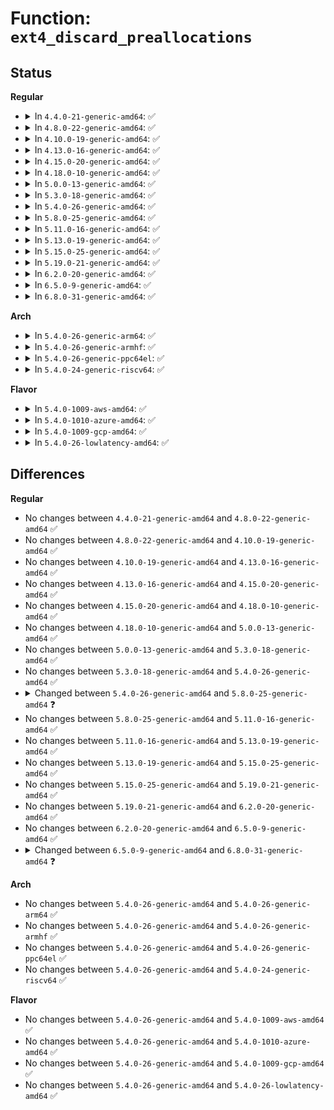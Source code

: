 # Function: <code>ext4_discard_preallocations</code>

## Status
<b>Regular</b>
<ul>
<li>
<details>
<summary>In <code>4.4.0-21-generic-amd64</code>: ✅</summary>

```c
void ext4_discard_preallocations(struct inode * inode)
```

```json
{
  "name": "ext4_discard_preallocations",
  "collision_type": "Unique Global",
  "inline_type": "No",
  "funcs": [
    {
      "addr": 18446744071581809680,
      "name": "ext4_discard_preallocations",
      "external": true,
      "loc": "fs/ext4/mballoc.c:3940",
      "file": "fs/ext4/mballoc.c",
      "inline": "seen, unknown",
      "caller_inline": [],
      "caller_func": [
        "fs/ext4/file.c:ext4_release_file",
        "fs/ext4/inode.c:ext4_truncate_restart_trans",
        "fs/ext4/inode.c:ext4_da_update_reserve_space",
        "fs/ext4/inode.c:ext4_punch_hole",
        "fs/ext4/inode.c:ext4_truncate",
        "fs/ext4/ioctl.c:ext4_ioctl",
        "fs/ext4/super.c:ext4_clear_inode",
        "fs/ext4/extents.c:ext4_ext_map_blocks",
        "fs/ext4/extents.c:ext4_collapse_range",
        "fs/ext4/extents.c:ext4_collapse_range",
        "fs/ext4/extents.c:ext4_insert_range",
        "fs/ext4/move_extent.c:ext4_move_extents",
        "fs/ext4/move_extent.c:ext4_move_extents"
      ]
    }
  ],
  "symbols": [
    {
      "addr": 18446744071581809680,
      "name": "ext4_discard_preallocations",
      "section": ".text",
      "bind": "STB_GLOBAL",
      "size": 1145
    }
  ]
}
```
</details>
</li>
<li>
<details>
<summary>In <code>4.8.0-22-generic-amd64</code>: ✅</summary>

```c
void ext4_discard_preallocations(struct inode * inode)
```

```json
{
  "name": "ext4_discard_preallocations",
  "collision_type": "Unique Global",
  "inline_type": "No",
  "funcs": [
    {
      "addr": 18446744071582004064,
      "name": "ext4_discard_preallocations",
      "external": true,
      "loc": "fs/ext4/mballoc.c:3954",
      "file": "fs/ext4/mballoc.c",
      "inline": "seen, unknown",
      "caller_inline": [],
      "caller_func": [
        "fs/ext4/file.c:ext4_release_file",
        "fs/ext4/inode.c:ext4_truncate",
        "fs/ext4/inode.c:ext4_punch_hole",
        "fs/ext4/inode.c:ext4_da_update_reserve_space",
        "fs/ext4/inode.c:ext4_truncate_restart_trans",
        "fs/ext4/ioctl.c:ext4_ioctl",
        "fs/ext4/super.c:ext4_clear_inode",
        "fs/ext4/extents.c:ext4_insert_range",
        "fs/ext4/extents.c:ext4_collapse_range",
        "fs/ext4/extents.c:ext4_collapse_range",
        "fs/ext4/extents.c:ext4_ext_map_blocks",
        "fs/ext4/move_extent.c:ext4_move_extents",
        "fs/ext4/move_extent.c:ext4_move_extents"
      ]
    }
  ],
  "symbols": [
    {
      "addr": 18446744071582004064,
      "name": "ext4_discard_preallocations",
      "section": ".text",
      "bind": "STB_GLOBAL",
      "size": 1151
    }
  ]
}
```
</details>
</li>
<li>
<details>
<summary>In <code>4.10.0-19-generic-amd64</code>: ✅</summary>

```c
void ext4_discard_preallocations(struct inode * inode)
```

```json
{
  "name": "ext4_discard_preallocations",
  "collision_type": "Unique Global",
  "inline_type": "No",
  "funcs": [
    {
      "addr": 18446744071582094112,
      "name": "ext4_discard_preallocations",
      "external": true,
      "loc": "fs/ext4/mballoc.c:3961",
      "file": "fs/ext4/mballoc.c",
      "inline": "seen, unknown",
      "caller_inline": [],
      "caller_func": [
        "fs/ext4/file.c:ext4_release_file",
        "fs/ext4/inode.c:ext4_truncate",
        "fs/ext4/inode.c:ext4_punch_hole",
        "fs/ext4/inode.c:ext4_da_update_reserve_space",
        "fs/ext4/inode.c:ext4_truncate_restart_trans",
        "fs/ext4/ioctl.c:ext4_ioctl",
        "fs/ext4/super.c:ext4_clear_inode",
        "fs/ext4/extents.c:ext4_insert_range",
        "fs/ext4/extents.c:ext4_collapse_range",
        "fs/ext4/extents.c:ext4_collapse_range",
        "fs/ext4/extents.c:ext4_ext_map_blocks",
        "fs/ext4/move_extent.c:ext4_move_extents",
        "fs/ext4/move_extent.c:ext4_move_extents"
      ]
    }
  ],
  "symbols": [
    {
      "addr": 18446744071582094112,
      "name": "ext4_discard_preallocations",
      "section": ".text",
      "bind": "STB_GLOBAL",
      "size": 1151
    }
  ]
}
```
</details>
</li>
<li>
<details>
<summary>In <code>4.13.0-16-generic-amd64</code>: ✅</summary>

```c
void ext4_discard_preallocations(struct inode * inode)
```

```json
{
  "name": "ext4_discard_preallocations",
  "collision_type": "Unique Global",
  "inline_type": "No",
  "funcs": [
    {
      "addr": 18446744071582058176,
      "name": "ext4_discard_preallocations",
      "external": true,
      "loc": "fs/ext4/mballoc.c:4018",
      "file": "fs/ext4/mballoc.c",
      "inline": "seen, unknown",
      "caller_inline": [],
      "caller_func": [
        "fs/ext4/extents.c:ext4_insert_range",
        "fs/ext4/extents.c:ext4_collapse_range",
        "fs/ext4/extents.c:ext4_collapse_range",
        "fs/ext4/extents.c:ext4_ext_map_blocks",
        "fs/ext4/file.c:ext4_release_file",
        "fs/ext4/inode.c:ext4_truncate",
        "fs/ext4/inode.c:ext4_punch_hole",
        "fs/ext4/inode.c:ext4_da_update_reserve_space",
        "fs/ext4/inode.c:ext4_truncate_restart_trans",
        "fs/ext4/ioctl.c:ext4_ioctl",
        "fs/ext4/move_extent.c:ext4_move_extents",
        "fs/ext4/move_extent.c:ext4_move_extents",
        "fs/ext4/super.c:ext4_clear_inode"
      ]
    }
  ],
  "symbols": [
    {
      "addr": 18446744071582058176,
      "name": "ext4_discard_preallocations",
      "section": ".text",
      "bind": "STB_GLOBAL",
      "size": 1078
    }
  ]
}
```
</details>
</li>
<li>
<details>
<summary>In <code>4.15.0-20-generic-amd64</code>: ✅</summary>

```c
void ext4_discard_preallocations(struct inode * inode)
```

```json
{
  "name": "ext4_discard_preallocations",
  "collision_type": "Unique Global",
  "inline_type": "No",
  "funcs": [
    {
      "addr": 18446744071582209520,
      "name": "ext4_discard_preallocations",
      "external": true,
      "loc": "fs/ext4/mballoc.c:4018",
      "file": "fs/ext4/mballoc.c",
      "inline": "seen, unknown",
      "caller_inline": [],
      "caller_func": [
        "fs/ext4/extents.c:ext4_insert_range",
        "fs/ext4/extents.c:ext4_collapse_range",
        "fs/ext4/extents.c:ext4_collapse_range",
        "fs/ext4/extents.c:ext4_ext_map_blocks",
        "fs/ext4/file.c:ext4_release_file",
        "fs/ext4/inode.c:ext4_truncate",
        "fs/ext4/inode.c:ext4_punch_hole",
        "fs/ext4/inode.c:ext4_da_update_reserve_space",
        "fs/ext4/inode.c:ext4_truncate_restart_trans",
        "fs/ext4/ioctl.c:ext4_ioctl",
        "fs/ext4/move_extent.c:ext4_move_extents",
        "fs/ext4/move_extent.c:ext4_move_extents",
        "fs/ext4/super.c:ext4_clear_inode"
      ]
    }
  ],
  "symbols": [
    {
      "addr": 18446744071582209520,
      "name": "ext4_discard_preallocations",
      "section": ".text",
      "bind": "STB_GLOBAL",
      "size": 942
    }
  ]
}
```
</details>
</li>
<li>
<details>
<summary>In <code>4.18.0-10-generic-amd64</code>: ✅</summary>

```c
void ext4_discard_preallocations(struct inode * inode)
```

```json
{
  "name": "ext4_discard_preallocations",
  "collision_type": "Unique Global",
  "inline_type": "No",
  "funcs": [
    {
      "addr": 18446744071582398464,
      "name": "ext4_discard_preallocations",
      "external": true,
      "loc": "fs/ext4/mballoc.c:3988",
      "file": "fs/ext4/mballoc.c",
      "inline": "seen, unknown",
      "caller_inline": [],
      "caller_func": [
        "fs/ext4/extents.c:ext4_insert_range",
        "fs/ext4/extents.c:ext4_collapse_range",
        "fs/ext4/extents.c:ext4_collapse_range",
        "fs/ext4/extents.c:ext4_ext_map_blocks",
        "fs/ext4/file.c:ext4_release_file",
        "fs/ext4/inode.c:ext4_truncate",
        "fs/ext4/inode.c:ext4_punch_hole",
        "fs/ext4/inode.c:ext4_da_update_reserve_space",
        "fs/ext4/inode.c:ext4_truncate_restart_trans",
        "fs/ext4/ioctl.c:ext4_ioctl",
        "fs/ext4/move_extent.c:ext4_move_extents",
        "fs/ext4/move_extent.c:ext4_move_extents",
        "fs/ext4/super.c:ext4_clear_inode"
      ]
    }
  ],
  "symbols": [
    {
      "addr": 18446744071582398464,
      "name": "ext4_discard_preallocations",
      "section": ".text",
      "bind": "STB_GLOBAL",
      "size": 926
    }
  ]
}
```
</details>
</li>
<li>
<details>
<summary>In <code>5.0.0-13-generic-amd64</code>: ✅</summary>

```c
void ext4_discard_preallocations(struct inode * inode)
```

```json
{
  "name": "ext4_discard_preallocations",
  "collision_type": "Unique Global",
  "inline_type": "No",
  "funcs": [
    {
      "addr": 18446744071582497440,
      "name": "ext4_discard_preallocations",
      "external": true,
      "loc": "fs/ext4/mballoc.c:3987",
      "file": "fs/ext4/mballoc.c",
      "inline": "seen, unknown",
      "caller_inline": [],
      "caller_func": [
        "fs/ext4/extents.c:ext4_insert_range",
        "fs/ext4/extents.c:ext4_collapse_range",
        "fs/ext4/extents.c:ext4_collapse_range",
        "fs/ext4/extents.c:ext4_ext_map_blocks",
        "fs/ext4/file.c:ext4_release_file",
        "fs/ext4/inode.c:ext4_truncate",
        "fs/ext4/inode.c:ext4_punch_hole",
        "fs/ext4/inode.c:ext4_da_update_reserve_space",
        "fs/ext4/inode.c:ext4_truncate_restart_trans",
        "fs/ext4/ioctl.c:ext4_ioctl",
        "fs/ext4/move_extent.c:ext4_move_extents",
        "fs/ext4/move_extent.c:ext4_move_extents",
        "fs/ext4/super.c:ext4_clear_inode"
      ]
    }
  ],
  "symbols": [
    {
      "addr": 18446744071582497440,
      "name": "ext4_discard_preallocations",
      "section": ".text",
      "bind": "STB_GLOBAL",
      "size": 926
    }
  ]
}
```
</details>
</li>
<li>
<details>
<summary>In <code>5.3.0-18-generic-amd64</code>: ✅</summary>

```c
void ext4_discard_preallocations(struct inode * inode)
```

```json
{
  "name": "ext4_discard_preallocations",
  "collision_type": "Unique Global",
  "inline_type": "No",
  "funcs": [
    {
      "addr": 18446744071582669712,
      "name": "ext4_discard_preallocations",
      "external": true,
      "loc": "fs/ext4/mballoc.c:3989",
      "file": "fs/ext4/mballoc.c",
      "inline": "seen, unknown",
      "caller_inline": [],
      "caller_func": [
        "fs/ext4/extents.c:ext4_insert_range",
        "fs/ext4/extents.c:ext4_collapse_range",
        "fs/ext4/extents.c:ext4_collapse_range",
        "fs/ext4/extents.c:ext4_ext_map_blocks",
        "fs/ext4/inode.c:ext4_truncate",
        "fs/ext4/inode.c:ext4_punch_hole",
        "fs/ext4/inode.c:ext4_da_update_reserve_space",
        "fs/ext4/inode.c:ext4_truncate_restart_trans",
        "fs/ext4/ioctl.c:swap_inode_boot_loader",
        "fs/ext4/move_extent.c:ext4_move_extents",
        "fs/ext4/move_extent.c:ext4_move_extents",
        "fs/ext4/super.c:ext4_clear_inode"
      ]
    }
  ],
  "symbols": [
    {
      "addr": 18446744071582669712,
      "name": "ext4_discard_preallocations",
      "section": ".text",
      "bind": "STB_GLOBAL",
      "size": 1009
    }
  ]
}
```
</details>
</li>
<li>
<details>
<summary>In <code>5.4.0-26-generic-amd64</code>: ✅</summary>

```c
void ext4_discard_preallocations(struct inode * inode)
```

```json
{
  "name": "ext4_discard_preallocations",
  "collision_type": "Unique Global",
  "inline_type": "No",
  "funcs": [
    {
      "addr": 18446744071582771728,
      "name": "ext4_discard_preallocations",
      "external": true,
      "loc": "fs/ext4/mballoc.c:4008",
      "file": "fs/ext4/mballoc.c",
      "inline": "seen, unknown",
      "caller_inline": [],
      "caller_func": [
        "fs/ext4/extents.c:ext4_insert_range",
        "fs/ext4/extents.c:ext4_collapse_range",
        "fs/ext4/extents.c:ext4_collapse_range",
        "fs/ext4/extents.c:ext4_ext_map_blocks",
        "fs/ext4/inode.c:ext4_truncate",
        "fs/ext4/inode.c:ext4_punch_hole",
        "fs/ext4/inode.c:ext4_da_update_reserve_space",
        "fs/ext4/inode.c:ext4_truncate_restart_trans",
        "fs/ext4/ioctl.c:swap_inode_boot_loader",
        "fs/ext4/move_extent.c:ext4_move_extents",
        "fs/ext4/move_extent.c:ext4_move_extents",
        "fs/ext4/super.c:ext4_clear_inode"
      ]
    }
  ],
  "symbols": [
    {
      "addr": 18446744071582771728,
      "name": "ext4_discard_preallocations",
      "section": ".text",
      "bind": "STB_GLOBAL",
      "size": 1001
    }
  ]
}
```
</details>
</li>
<li>
<details>
<summary>In <code>5.8.0-25-generic-amd64</code>: ✅</summary>

```c
void ext4_discard_preallocations(struct inode * inode, unsigned int needed)
```

```json
{
  "name": "ext4_discard_preallocations",
  "collision_type": "Unique Global",
  "inline_type": "No",
  "funcs": [
    {
      "addr": 18446744071583082544,
      "name": "ext4_discard_preallocations",
      "external": true,
      "loc": "fs/ext4/mballoc.c:4147",
      "file": "fs/ext4/mballoc.c",
      "inline": "seen, unknown",
      "caller_inline": [],
      "caller_func": [
        "fs/ext4/extents.c:ext4_insert_range",
        "fs/ext4/extents.c:ext4_collapse_range",
        "fs/ext4/extents.c:ext4_collapse_range",
        "fs/ext4/extents.c:ext4_ext_map_blocks",
        "fs/ext4/extents.c:ext4_datasem_ensure_credits",
        "fs/ext4/file.c:ext4_release_file",
        "fs/ext4/indirect.c:ext4_ind_truncate_ensure_credits",
        "fs/ext4/inode.c:ext4_truncate",
        "fs/ext4/inode.c:ext4_punch_hole",
        "fs/ext4/inode.c:ext4_da_update_reserve_space",
        "fs/ext4/ioctl.c:swap_inode_boot_loader",
        "fs/ext4/move_extent.c:ext4_move_extents",
        "fs/ext4/move_extent.c:ext4_move_extents",
        "fs/ext4/super.c:ext4_clear_inode"
      ]
    }
  ],
  "symbols": [
    {
      "addr": 18446744071583082544,
      "name": "ext4_discard_preallocations",
      "section": ".text",
      "bind": "STB_GLOBAL",
      "size": 1069
    }
  ]
}
```
</details>
</li>
<li>
<details>
<summary>In <code>5.11.0-16-generic-amd64</code>: ✅</summary>

```c
void ext4_discard_preallocations(struct inode * inode, unsigned int needed)
```

```json
{
  "name": "ext4_discard_preallocations",
  "collision_type": "Unique Global",
  "inline_type": "No",
  "funcs": [
    {
      "addr": 18446744071583161520,
      "name": "ext4_discard_preallocations",
      "external": true,
      "loc": "fs/ext4/mballoc.c:4324",
      "file": "fs/ext4/mballoc.c",
      "inline": "seen, unknown",
      "caller_inline": [],
      "caller_func": [
        "fs/ext4/extents.c:ext4_insert_range",
        "fs/ext4/extents.c:ext4_collapse_range",
        "fs/ext4/extents.c:ext4_collapse_range",
        "fs/ext4/extents.c:ext4_ext_map_blocks",
        "fs/ext4/extents.c:ext4_datasem_ensure_credits",
        "fs/ext4/file.c:ext4_release_file",
        "fs/ext4/indirect.c:ext4_ind_truncate_ensure_credits",
        "fs/ext4/inode.c:ext4_truncate",
        "fs/ext4/inode.c:ext4_punch_hole",
        "fs/ext4/inode.c:ext4_da_update_reserve_space",
        "fs/ext4/ioctl.c:swap_inode_boot_loader",
        "fs/ext4/move_extent.c:ext4_move_extents",
        "fs/ext4/move_extent.c:ext4_move_extents",
        "fs/ext4/super.c:ext4_clear_inode"
      ]
    }
  ],
  "symbols": [
    {
      "addr": 18446744071583161520,
      "name": "ext4_discard_preallocations",
      "section": ".text",
      "bind": "STB_GLOBAL",
      "size": 1070
    }
  ]
}
```
</details>
</li>
<li>
<details>
<summary>In <code>5.13.0-19-generic-amd64</code>: ✅</summary>

```c
void ext4_discard_preallocations(struct inode * inode, unsigned int needed)
```

```json
{
  "name": "ext4_discard_preallocations",
  "collision_type": "Unique Global",
  "inline_type": "No",
  "funcs": [
    {
      "addr": 18446744071583188032,
      "name": "ext4_discard_preallocations",
      "external": true,
      "loc": "fs/ext4/mballoc.c:4857",
      "file": "fs/ext4/mballoc.c",
      "inline": "seen, unknown",
      "caller_inline": [],
      "caller_func": [
        "fs/ext4/extents.c:ext4_insert_range",
        "fs/ext4/extents.c:ext4_collapse_range",
        "fs/ext4/extents.c:ext4_collapse_range",
        "fs/ext4/extents.c:ext4_ext_map_blocks",
        "fs/ext4/extents.c:ext4_datasem_ensure_credits",
        "fs/ext4/file.c:ext4_release_file",
        "fs/ext4/indirect.c:ext4_ind_truncate_ensure_credits",
        "fs/ext4/inode.c:ext4_truncate",
        "fs/ext4/inode.c:ext4_punch_hole",
        "fs/ext4/inode.c:ext4_da_update_reserve_space",
        "fs/ext4/ioctl.c:swap_inode_boot_loader",
        "fs/ext4/move_extent.c:ext4_move_extents",
        "fs/ext4/move_extent.c:ext4_move_extents",
        "fs/ext4/super.c:ext4_clear_inode"
      ]
    }
  ],
  "symbols": [
    {
      "addr": 18446744071583188032,
      "name": "ext4_discard_preallocations",
      "section": ".text",
      "bind": "STB_GLOBAL",
      "size": 939
    }
  ]
}
```
</details>
</li>
<li>
<details>
<summary>In <code>5.15.0-25-generic-amd64</code>: ✅</summary>

```c
void ext4_discard_preallocations(struct inode * inode, unsigned int needed)
```

```json
{
  "name": "ext4_discard_preallocations",
  "collision_type": "Unique Global",
  "inline_type": "No",
  "funcs": [
    {
      "addr": 18446744071583531232,
      "name": "ext4_discard_preallocations",
      "external": true,
      "loc": "fs/ext4/mballoc.c:4913",
      "file": "fs/ext4/mballoc.c",
      "inline": "seen, unknown",
      "caller_inline": [],
      "caller_func": [
        "fs/ext4/extents.c:ext4_insert_range",
        "fs/ext4/extents.c:ext4_collapse_range",
        "fs/ext4/extents.c:ext4_collapse_range",
        "fs/ext4/extents.c:ext4_ext_map_blocks",
        "fs/ext4/extents.c:ext4_datasem_ensure_credits",
        "fs/ext4/file.c:ext4_release_file",
        "fs/ext4/indirect.c:ext4_ind_truncate_ensure_credits",
        "fs/ext4/inode.c:ext4_truncate",
        "fs/ext4/inode.c:ext4_punch_hole",
        "fs/ext4/inode.c:ext4_da_update_reserve_space",
        "fs/ext4/ioctl.c:swap_inode_boot_loader",
        "fs/ext4/move_extent.c:ext4_move_extents",
        "fs/ext4/move_extent.c:ext4_move_extents",
        "fs/ext4/super.c:ext4_clear_inode"
      ]
    }
  ],
  "symbols": [
    {
      "addr": 18446744071583531232,
      "name": "ext4_discard_preallocations",
      "section": ".text",
      "bind": "STB_GLOBAL",
      "size": 939
    }
  ]
}
```
</details>
</li>
<li>
<details>
<summary>In <code>5.19.0-21-generic-amd64</code>: ✅</summary>

```c
void ext4_discard_preallocations(struct inode * inode, unsigned int needed)
```

```json
{
  "name": "ext4_discard_preallocations",
  "collision_type": "Unique Global",
  "inline_type": "No",
  "funcs": [
    {
      "addr": 18446744071584065184,
      "name": "ext4_discard_preallocations",
      "external": true,
      "loc": "fs/ext4/mballoc.c:4968",
      "file": "fs/ext4/mballoc.c",
      "inline": "seen, unknown",
      "caller_inline": [],
      "caller_func": [
        "fs/ext4/extents.c:ext4_insert_range",
        "fs/ext4/extents.c:ext4_collapse_range",
        "fs/ext4/extents.c:ext4_collapse_range",
        "fs/ext4/extents.c:ext4_ext_map_blocks",
        "fs/ext4/extents.c:ext4_datasem_ensure_credits",
        "fs/ext4/file.c:ext4_release_file",
        "fs/ext4/indirect.c:ext4_ind_truncate_ensure_credits",
        "fs/ext4/inode.c:ext4_truncate",
        "fs/ext4/inode.c:ext4_punch_hole",
        "fs/ext4/inode.c:ext4_da_update_reserve_space",
        "fs/ext4/ioctl.c:swap_inode_boot_loader",
        "fs/ext4/move_extent.c:ext4_move_extents",
        "fs/ext4/move_extent.c:ext4_move_extents",
        "fs/ext4/super.c:ext4_clear_inode"
      ]
    }
  ],
  "symbols": [
    {
      "addr": 18446744071584065184,
      "name": "ext4_discard_preallocations",
      "section": ".text",
      "bind": "STB_GLOBAL",
      "size": 1090
    }
  ]
}
```
</details>
</li>
<li>
<details>
<summary>In <code>6.2.0-20-generic-amd64</code>: ✅</summary>

```c
void ext4_discard_preallocations(struct inode * inode, unsigned int needed)
```

```json
{
  "name": "ext4_discard_preallocations",
  "collision_type": "Unique Global",
  "inline_type": "No",
  "funcs": [
    {
      "addr": 18446744071584698080,
      "name": "ext4_discard_preallocations",
      "external": true,
      "loc": "fs/ext4/mballoc.c:4938",
      "file": "fs/ext4/mballoc.c",
      "inline": "seen, unknown",
      "caller_inline": [],
      "caller_func": [
        "fs/ext4/extents.c:ext4_insert_range",
        "fs/ext4/extents.c:ext4_collapse_range",
        "fs/ext4/extents.c:ext4_collapse_range",
        "fs/ext4/extents.c:ext4_ext_map_blocks",
        "fs/ext4/extents.c:ext4_datasem_ensure_credits",
        "fs/ext4/file.c:ext4_release_file",
        "fs/ext4/indirect.c:ext4_ind_truncate_ensure_credits",
        "fs/ext4/inode.c:ext4_truncate",
        "fs/ext4/inode.c:ext4_punch_hole",
        "fs/ext4/inode.c:ext4_da_update_reserve_space",
        "fs/ext4/ioctl.c:swap_inode_boot_loader",
        "fs/ext4/move_extent.c:ext4_move_extents",
        "fs/ext4/move_extent.c:ext4_move_extents",
        "fs/ext4/super.c:ext4_clear_inode"
      ]
    }
  ],
  "symbols": [
    {
      "addr": 18446744071584698080,
      "name": "ext4_discard_preallocations",
      "section": ".text",
      "bind": "STB_GLOBAL",
      "size": 997
    }
  ]
}
```
</details>
</li>
<li>
<details>
<summary>In <code>6.5.0-9-generic-amd64</code>: ✅</summary>

```c
void ext4_discard_preallocations(struct inode * inode, unsigned int needed)
```

```json
{
  "name": "ext4_discard_preallocations",
  "collision_type": "Unique Global",
  "inline_type": "No",
  "funcs": [
    {
      "addr": 18446744071584923312,
      "name": "ext4_discard_preallocations",
      "external": true,
      "loc": "fs/ext4/mballoc.c:5526",
      "file": "fs/ext4/mballoc.c",
      "inline": "seen, unknown",
      "caller_inline": [],
      "caller_func": [
        "fs/ext4/extents.c:ext4_insert_range",
        "fs/ext4/extents.c:ext4_collapse_range",
        "fs/ext4/extents.c:ext4_collapse_range",
        "fs/ext4/extents.c:ext4_ext_map_blocks",
        "fs/ext4/extents.c:ext4_datasem_ensure_credits",
        "fs/ext4/file.c:ext4_release_file",
        "fs/ext4/indirect.c:ext4_ind_truncate_ensure_credits",
        "fs/ext4/inode.c:ext4_truncate",
        "fs/ext4/inode.c:ext4_punch_hole",
        "fs/ext4/inode.c:ext4_da_update_reserve_space",
        "fs/ext4/ioctl.c:swap_inode_boot_loader",
        "fs/ext4/move_extent.c:ext4_move_extents",
        "fs/ext4/move_extent.c:ext4_move_extents",
        "fs/ext4/super.c:ext4_clear_inode"
      ]
    }
  ],
  "symbols": [
    {
      "addr": 18446744071584923312,
      "name": "ext4_discard_preallocations",
      "section": ".text",
      "bind": "STB_GLOBAL",
      "size": 1093
    }
  ]
}
```
</details>
</li>
<li>
<details>
<summary>In <code>6.8.0-31-generic-amd64</code>: ✅</summary>

```c
void ext4_discard_preallocations(struct inode * inode)
```

```json
{
  "name": "ext4_discard_preallocations",
  "collision_type": "Unique Global",
  "inline_type": "No",
  "funcs": [
    {
      "addr": 18446744071585155424,
      "name": "ext4_discard_preallocations",
      "external": true,
      "loc": "fs/ext4/mballoc.c:5501",
      "file": "fs/ext4/mballoc.c",
      "inline": "seen, unknown",
      "caller_inline": [],
      "caller_func": [
        "fs/ext4/extents.c:ext4_insert_range",
        "fs/ext4/extents.c:ext4_collapse_range",
        "fs/ext4/extents.c:ext4_collapse_range",
        "fs/ext4/extents.c:ext4_ext_map_blocks",
        "fs/ext4/extents.c:ext4_datasem_ensure_credits",
        "fs/ext4/file.c:ext4_release_file",
        "fs/ext4/indirect.c:ext4_ind_truncate_ensure_credits",
        "fs/ext4/inode.c:ext4_truncate",
        "fs/ext4/inode.c:ext4_punch_hole",
        "fs/ext4/inode.c:ext4_da_update_reserve_space",
        "fs/ext4/ioctl.c:swap_inode_boot_loader",
        "fs/ext4/move_extent.c:ext4_move_extents",
        "fs/ext4/move_extent.c:ext4_move_extents",
        "fs/ext4/super.c:ext4_clear_inode"
      ]
    }
  ],
  "symbols": [
    {
      "addr": 18446744071585155424,
      "name": "ext4_discard_preallocations",
      "section": ".text",
      "bind": "STB_GLOBAL",
      "size": 1059
    }
  ]
}
```
</details>
</li>
</ul>
<b>Arch</b>
<ul>
<li>
<details>
<summary>In <code>5.4.0-26-generic-arm64</code>: ✅</summary>

```c
void ext4_discard_preallocations(struct inode * inode)
```

```json
{
  "name": "ext4_discard_preallocations",
  "collision_type": "Unique Global",
  "inline_type": "No",
  "funcs": [
    {
      "addr": 18446603336494438112,
      "name": "ext4_discard_preallocations",
      "external": true,
      "loc": "fs/ext4/mballoc.c:4008",
      "file": "fs/ext4/mballoc.c",
      "inline": "seen, unknown",
      "caller_inline": [],
      "caller_func": [
        "fs/ext4/extents.c:ext4_insert_range",
        "fs/ext4/extents.c:ext4_collapse_range",
        "fs/ext4/extents.c:ext4_collapse_range",
        "fs/ext4/extents.c:ext4_ext_map_blocks",
        "fs/ext4/inode.c:ext4_truncate",
        "fs/ext4/inode.c:ext4_punch_hole",
        "fs/ext4/inode.c:ext4_da_update_reserve_space",
        "fs/ext4/inode.c:ext4_truncate_restart_trans",
        "fs/ext4/ioctl.c:swap_inode_boot_loader",
        "fs/ext4/move_extent.c:ext4_move_extents",
        "fs/ext4/move_extent.c:ext4_move_extents",
        "fs/ext4/super.c:ext4_clear_inode"
      ]
    }
  ],
  "symbols": [
    {
      "addr": 18446603336494438112,
      "name": "ext4_discard_preallocations",
      "section": ".text",
      "bind": "STB_GLOBAL",
      "size": 1040
    }
  ]
}
```
</details>
</li>
<li>
<details>
<summary>In <code>5.4.0-26-generic-armhf</code>: ✅</summary>

```c
void ext4_discard_preallocations(struct inode * inode)
```

```json
{
  "name": "ext4_discard_preallocations",
  "collision_type": "Unique Global",
  "inline_type": "No",
  "funcs": [
    {
      "addr": 3227873716,
      "name": "ext4_discard_preallocations",
      "external": true,
      "loc": "fs/ext4/mballoc.c:4008",
      "file": "fs/ext4/mballoc.c",
      "inline": "seen, unknown",
      "caller_inline": [],
      "caller_func": [
        "fs/ext4/extents.c:ext4_insert_range",
        "fs/ext4/extents.c:ext4_collapse_range",
        "fs/ext4/extents.c:ext4_collapse_range",
        "fs/ext4/extents.c:ext4_ext_map_blocks",
        "fs/ext4/inode.c:ext4_truncate",
        "fs/ext4/inode.c:ext4_punch_hole",
        "fs/ext4/inode.c:ext4_da_update_reserve_space",
        "fs/ext4/inode.c:ext4_truncate_restart_trans",
        "fs/ext4/ioctl.c:swap_inode_boot_loader",
        "fs/ext4/move_extent.c:ext4_move_extents",
        "fs/ext4/move_extent.c:ext4_move_extents",
        "fs/ext4/super.c:ext4_clear_inode"
      ]
    }
  ],
  "symbols": [
    {
      "addr": 3227873716,
      "name": "ext4_discard_preallocations",
      "section": ".text",
      "bind": "STB_GLOBAL",
      "size": 1216
    }
  ]
}
```
</details>
</li>
<li>
<details>
<summary>In <code>5.4.0-26-generic-ppc64el</code>: ✅</summary>

```c
void ext4_discard_preallocations(struct inode * inode)
```

```json
{
  "name": "ext4_discard_preallocations",
  "collision_type": "Unique Global",
  "inline_type": "No",
  "funcs": [
    {
      "addr": 13835058055288188992,
      "name": "ext4_discard_preallocations",
      "external": true,
      "loc": "fs/ext4/mballoc.c:4008",
      "file": "fs/ext4/mballoc.c",
      "inline": "seen, unknown",
      "caller_inline": [],
      "caller_func": [
        "fs/ext4/extents.c:ext4_insert_range",
        "fs/ext4/extents.c:ext4_collapse_range",
        "fs/ext4/extents.c:ext4_collapse_range",
        "fs/ext4/extents.c:ext4_ext_map_blocks",
        "fs/ext4/file.c:ext4_release_file",
        "fs/ext4/inode.c:ext4_truncate",
        "fs/ext4/inode.c:ext4_punch_hole",
        "fs/ext4/inode.c:ext4_da_update_reserve_space",
        "fs/ext4/inode.c:ext4_truncate_restart_trans",
        "fs/ext4/inode.c:ext4_truncate_restart_trans",
        "fs/ext4/ioctl.c:swap_inode_boot_loader",
        "fs/ext4/move_extent.c:ext4_move_extents",
        "fs/ext4/move_extent.c:ext4_move_extents",
        "fs/ext4/super.c:ext4_clear_inode"
      ]
    }
  ],
  "symbols": [
    {
      "addr": 13835058055288188992,
      "name": "ext4_discard_preallocations",
      "section": ".text",
      "bind": "STB_GLOBAL",
      "size": 1832
    }
  ]
}
```
</details>
</li>
<li>
<details>
<summary>In <code>5.4.0-24-generic-riscv64</code>: ✅</summary>

```c
void ext4_discard_preallocations(struct inode * inode)
```

```json
{
  "name": "ext4_discard_preallocations",
  "collision_type": "Unique Global",
  "inline_type": "No",
  "funcs": [
    {
      "addr": 18446743936273850888,
      "name": "ext4_discard_preallocations",
      "external": true,
      "loc": "fs/ext4/mballoc.c:4008",
      "file": "fs/ext4/mballoc.c",
      "inline": "seen, unknown",
      "caller_inline": [],
      "caller_func": [
        "fs/ext4/extents.c:ext4_insert_range",
        "fs/ext4/extents.c:ext4_collapse_range",
        "fs/ext4/extents.c:ext4_collapse_range",
        "fs/ext4/extents.c:ext4_ext_map_blocks",
        "fs/ext4/inode.c:ext4_truncate",
        "fs/ext4/inode.c:ext4_punch_hole",
        "fs/ext4/inode.c:ext4_da_update_reserve_space",
        "fs/ext4/inode.c:ext4_truncate_restart_trans",
        "fs/ext4/ioctl.c:swap_inode_boot_loader",
        "fs/ext4/move_extent.c:ext4_move_extents",
        "fs/ext4/move_extent.c:ext4_move_extents",
        "fs/ext4/super.c:ext4_clear_inode"
      ]
    }
  ],
  "symbols": [
    {
      "addr": 18446743936273850888,
      "name": "ext4_discard_preallocations",
      "section": ".text",
      "bind": "STB_GLOBAL",
      "size": 1230
    }
  ]
}
```
</details>
</li>
</ul>
<b>Flavor</b>
<ul>
<li>
<details>
<summary>In <code>5.4.0-1009-aws-amd64</code>: ✅</summary>

```c
void ext4_discard_preallocations(struct inode * inode)
```

```json
{
  "name": "ext4_discard_preallocations",
  "collision_type": "Unique Global",
  "inline_type": "No",
  "funcs": [
    {
      "addr": 18446744071582740464,
      "name": "ext4_discard_preallocations",
      "external": true,
      "loc": "fs/ext4/mballoc.c:4008",
      "file": "fs/ext4/mballoc.c",
      "inline": "seen, unknown",
      "caller_inline": [],
      "caller_func": [
        "fs/ext4/extents.c:ext4_insert_range",
        "fs/ext4/extents.c:ext4_collapse_range",
        "fs/ext4/extents.c:ext4_collapse_range",
        "fs/ext4/extents.c:ext4_ext_map_blocks",
        "fs/ext4/inode.c:ext4_truncate",
        "fs/ext4/inode.c:ext4_punch_hole",
        "fs/ext4/inode.c:ext4_da_update_reserve_space",
        "fs/ext4/inode.c:ext4_truncate_restart_trans",
        "fs/ext4/ioctl.c:swap_inode_boot_loader",
        "fs/ext4/move_extent.c:ext4_move_extents",
        "fs/ext4/move_extent.c:ext4_move_extents",
        "fs/ext4/super.c:ext4_clear_inode"
      ]
    }
  ],
  "symbols": [
    {
      "addr": 18446744071582740464,
      "name": "ext4_discard_preallocations",
      "section": ".text",
      "bind": "STB_GLOBAL",
      "size": 1001
    }
  ]
}
```
</details>
</li>
<li>
<details>
<summary>In <code>5.4.0-1010-azure-amd64</code>: ✅</summary>

```c
void ext4_discard_preallocations(struct inode * inode)
```

```json
{
  "name": "ext4_discard_preallocations",
  "collision_type": "Unique Global",
  "inline_type": "No",
  "funcs": [
    {
      "addr": 18446744071582677632,
      "name": "ext4_discard_preallocations",
      "external": true,
      "loc": "fs/ext4/mballoc.c:4008",
      "file": "fs/ext4/mballoc.c",
      "inline": "seen, unknown",
      "caller_inline": [],
      "caller_func": [
        "fs/ext4/extents.c:ext4_insert_range",
        "fs/ext4/extents.c:ext4_collapse_range",
        "fs/ext4/extents.c:ext4_collapse_range",
        "fs/ext4/extents.c:ext4_ext_map_blocks",
        "fs/ext4/inode.c:ext4_truncate",
        "fs/ext4/inode.c:ext4_punch_hole",
        "fs/ext4/inode.c:ext4_da_update_reserve_space",
        "fs/ext4/inode.c:ext4_truncate_restart_trans",
        "fs/ext4/ioctl.c:swap_inode_boot_loader",
        "fs/ext4/move_extent.c:ext4_move_extents",
        "fs/ext4/move_extent.c:ext4_move_extents",
        "fs/ext4/super.c:ext4_clear_inode"
      ]
    }
  ],
  "symbols": [
    {
      "addr": 18446744071582677632,
      "name": "ext4_discard_preallocations",
      "section": ".text",
      "bind": "STB_GLOBAL",
      "size": 1001
    }
  ]
}
```
</details>
</li>
<li>
<details>
<summary>In <code>5.4.0-1009-gcp-amd64</code>: ✅</summary>

```c
void ext4_discard_preallocations(struct inode * inode)
```

```json
{
  "name": "ext4_discard_preallocations",
  "collision_type": "Unique Global",
  "inline_type": "No",
  "funcs": [
    {
      "addr": 18446744071582730320,
      "name": "ext4_discard_preallocations",
      "external": true,
      "loc": "fs/ext4/mballoc.c:4008",
      "file": "fs/ext4/mballoc.c",
      "inline": "seen, unknown",
      "caller_inline": [],
      "caller_func": [
        "fs/ext4/extents.c:ext4_insert_range",
        "fs/ext4/extents.c:ext4_collapse_range",
        "fs/ext4/extents.c:ext4_collapse_range",
        "fs/ext4/extents.c:ext4_ext_map_blocks",
        "fs/ext4/inode.c:ext4_truncate",
        "fs/ext4/inode.c:ext4_punch_hole",
        "fs/ext4/inode.c:ext4_da_update_reserve_space",
        "fs/ext4/inode.c:ext4_truncate_restart_trans",
        "fs/ext4/ioctl.c:swap_inode_boot_loader",
        "fs/ext4/move_extent.c:ext4_move_extents",
        "fs/ext4/move_extent.c:ext4_move_extents",
        "fs/ext4/super.c:ext4_clear_inode"
      ]
    }
  ],
  "symbols": [
    {
      "addr": 18446744071582730320,
      "name": "ext4_discard_preallocations",
      "section": ".text",
      "bind": "STB_GLOBAL",
      "size": 1001
    }
  ]
}
```
</details>
</li>
<li>
<details>
<summary>In <code>5.4.0-26-lowlatency-amd64</code>: ✅</summary>

```c
void ext4_discard_preallocations(struct inode * inode)
```

```json
{
  "name": "ext4_discard_preallocations",
  "collision_type": "Unique Global",
  "inline_type": "No",
  "funcs": [
    {
      "addr": 18446744071582815344,
      "name": "ext4_discard_preallocations",
      "external": true,
      "loc": "fs/ext4/mballoc.c:4008",
      "file": "fs/ext4/mballoc.c",
      "inline": "seen, unknown",
      "caller_inline": [],
      "caller_func": [
        "fs/ext4/extents.c:ext4_insert_range",
        "fs/ext4/extents.c:ext4_collapse_range",
        "fs/ext4/extents.c:ext4_collapse_range",
        "fs/ext4/extents.c:ext4_ext_map_blocks",
        "fs/ext4/inode.c:ext4_truncate",
        "fs/ext4/inode.c:ext4_punch_hole",
        "fs/ext4/inode.c:ext4_da_update_reserve_space",
        "fs/ext4/inode.c:ext4_truncate_restart_trans",
        "fs/ext4/ioctl.c:swap_inode_boot_loader",
        "fs/ext4/move_extent.c:ext4_move_extents",
        "fs/ext4/move_extent.c:ext4_move_extents",
        "fs/ext4/super.c:ext4_clear_inode"
      ]
    }
  ],
  "symbols": [
    {
      "addr": 18446744071582815344,
      "name": "ext4_discard_preallocations",
      "section": ".text",
      "bind": "STB_GLOBAL",
      "size": 1012
    }
  ]
}
```
</details>
</li>
</ul>

## Differences
<b>Regular</b>
<ul>
<li>
No changes between <code>4.4.0-21-generic-amd64</code> and <code>4.8.0-22-generic-amd64</code> ✅
</li>
<li>
No changes between <code>4.8.0-22-generic-amd64</code> and <code>4.10.0-19-generic-amd64</code> ✅
</li>
<li>
No changes between <code>4.10.0-19-generic-amd64</code> and <code>4.13.0-16-generic-amd64</code> ✅
</li>
<li>
No changes between <code>4.13.0-16-generic-amd64</code> and <code>4.15.0-20-generic-amd64</code> ✅
</li>
<li>
No changes between <code>4.15.0-20-generic-amd64</code> and <code>4.18.0-10-generic-amd64</code> ✅
</li>
<li>
No changes between <code>4.18.0-10-generic-amd64</code> and <code>5.0.0-13-generic-amd64</code> ✅
</li>
<li>
No changes between <code>5.0.0-13-generic-amd64</code> and <code>5.3.0-18-generic-amd64</code> ✅
</li>
<li>
No changes between <code>5.3.0-18-generic-amd64</code> and <code>5.4.0-26-generic-amd64</code> ✅
</li>
<li>
<details>
<summary>Changed between <code>5.4.0-26-generic-amd64</code> and <code>5.8.0-25-generic-amd64</code> ❓</summary>
<ul>
<li>
<b>Param added. </b>
<code>unsigned int needed</code>
</li>
</ul>
</details>
</li>
<li>
No changes between <code>5.8.0-25-generic-amd64</code> and <code>5.11.0-16-generic-amd64</code> ✅
</li>
<li>
No changes between <code>5.11.0-16-generic-amd64</code> and <code>5.13.0-19-generic-amd64</code> ✅
</li>
<li>
No changes between <code>5.13.0-19-generic-amd64</code> and <code>5.15.0-25-generic-amd64</code> ✅
</li>
<li>
No changes between <code>5.15.0-25-generic-amd64</code> and <code>5.19.0-21-generic-amd64</code> ✅
</li>
<li>
No changes between <code>5.19.0-21-generic-amd64</code> and <code>6.2.0-20-generic-amd64</code> ✅
</li>
<li>
No changes between <code>6.2.0-20-generic-amd64</code> and <code>6.5.0-9-generic-amd64</code> ✅
</li>
<li>
<details>
<summary>Changed between <code>6.5.0-9-generic-amd64</code> and <code>6.8.0-31-generic-amd64</code> ❓</summary>
<ul>
<li>
<b>Param removed. </b>
<code>unsigned int needed</code>
</li>
</ul>
</details>
</li>
</ul>
<b>Arch</b>
<ul>
<li>
No changes between <code>5.4.0-26-generic-amd64</code> and <code>5.4.0-26-generic-arm64</code> ✅
</li>
<li>
No changes between <code>5.4.0-26-generic-amd64</code> and <code>5.4.0-26-generic-armhf</code> ✅
</li>
<li>
No changes between <code>5.4.0-26-generic-amd64</code> and <code>5.4.0-26-generic-ppc64el</code> ✅
</li>
<li>
No changes between <code>5.4.0-26-generic-amd64</code> and <code>5.4.0-24-generic-riscv64</code> ✅
</li>
</ul>
<b>Flavor</b>
<ul>
<li>
No changes between <code>5.4.0-26-generic-amd64</code> and <code>5.4.0-1009-aws-amd64</code> ✅
</li>
<li>
No changes between <code>5.4.0-26-generic-amd64</code> and <code>5.4.0-1010-azure-amd64</code> ✅
</li>
<li>
No changes between <code>5.4.0-26-generic-amd64</code> and <code>5.4.0-1009-gcp-amd64</code> ✅
</li>
<li>
No changes between <code>5.4.0-26-generic-amd64</code> and <code>5.4.0-26-lowlatency-amd64</code> ✅
</li>
</ul>
